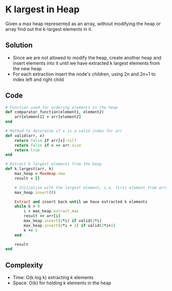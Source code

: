 # K largest in Heap
Given a max heap represented as an array, without modifying the heap or array find out the
k-largest elements in it.

## Solution
- Since we are not allowed to modify the heap, create another heap and insert elements into it
  until we have extracted k largest elements from the new heap
- For each extraction insert the node's children, using 2n and 2n+1 to index left and right child

## Code
```ruby
# Function used for ordering elements in the heap
def comparator_function(element1, element2)
    arr[element1] > arr[element2]
end

# Method to determine if x is a valid index for arr
def valid(arr, x)
    return false if arr[x].nil?
    return false if x >= arr.size
    return true
end

# Extract k largest elements from the heap
def k_largest(arr, k)
    max_heap = MaxHeap.new
    result = []

    # Initialize with the largest element, i.e. first element from array
    max_heap.insert(0)

    Extract and insert back until we have extracted k elements
    while k > 0
        i = max_heap.extract_max
        result << arr[i]
        max_heap.insert(2*i) if valid(2*i)
        max_heap.insert(2*i + 1) if valid(2*i+1)
        k += 1
    end

    result
end
```

## Complexity
- Time: O(k log k) extracting k elements
- Space: O(k) for holding k elements in the heap
